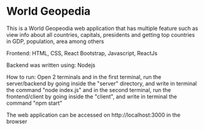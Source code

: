 # World Geopedia
This is a World Geopeodia web application that has multiple feature such as view info about all countries, capitals, presidents and getting top countries in GDP, population, area among others

Frontend: HTML, CSS, React Bootstrap, Javascript, ReactJs

Backend was written using: Nodejs


How to run: Open 2 terminals and in the first terminal, run the server/backend by going inside the "server" directory, and write in terminal the command "node index.js" and in the second terminal, run the frontend/client by going inside the "client", and write in terminal the command "npm start"
	
The web application can be accessed on http://localhost:3000 in the browser
